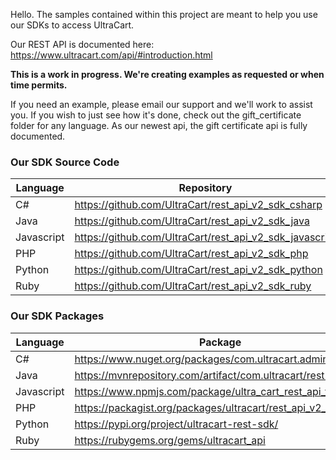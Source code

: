 Hello.  The samples contained within this project are meant to help you use our SDKs to access UltraCart.

Our REST API is documented here: https://www.ultracart.com/api/#introduction.html

**This is a work in progress.  We're creating examples as requested or when time permits.**

If you need an example, please email our support and we'll work to assist you. 
If you wish to just see how it's done, check out the gift_certificate folder for any language.  As our newest api, the gift certificate api is fully documented.

### Our SDK Source Code


| Language  | Repository                                                |
|-----------|-----------------------------------------------------------|
| C#        | https://github.com/UltraCart/rest_api_v2_sdk_csharp       |
| Java      | https://github.com/UltraCart/rest_api_v2_sdk_java         |
| Javascript| https://github.com/UltraCart/rest_api_v2_sdk_javascript   |
| PHP       | https://github.com/UltraCart/rest_api_v2_sdk_php          |
| Python    | https://github.com/UltraCart/rest_api_v2_sdk_python       |
| Ruby      | https://github.com/UltraCart/rest_api_v2_sdk_ruby         |

### Our SDK Packages


| Language  | Package                                                        |
|-----------|----------------------------------------------------------------|
| C#        | https://www.nuget.org/packages/com.ultracart.admin.v2/         |
| Java      | https://mvnrepository.com/artifact/com.ultracart/rest-sdk      |
| Javascript| https://www.npmjs.com/package/ultra_cart_rest_api_v2           | 
| PHP       |   https://packagist.org/packages/ultracart/rest_api_v2_sdk_php |
| Python    |  https://pypi.org/project/ultracart-rest-sdk/                  |
| Ruby      |  https://rubygems.org/gems/ultracart_api                       |

